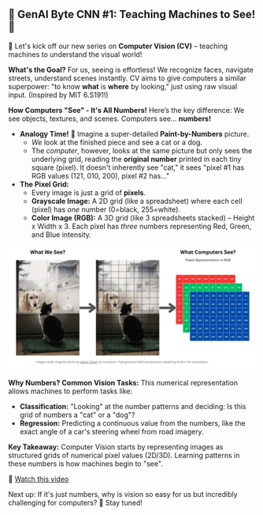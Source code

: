 ## 🧠 GenAI Byte CNN #1: Teaching Machines to See! 👀

👋 Let's kick off our new series on **Computer Vision (CV)** – teaching machines to understand the visual world!

**What's the Goal?**
For us, seeing is effortless! We recognize faces, navigate streets, understand scenes instantly. CV aims to give computers a similar superpower: "to know **what** is **where** by looking," just using raw visual input. (Inspired by MIT 6.S191!)

**How Computers "See" - It's All Numbers!**
Here’s the key difference: We see objects, textures, and scenes. Computers see… **numbers!**

- **Analogy Time!** 🎨 Imagine a super-detailed **Paint-by-Numbers** picture.
    - *We* look at the finished piece and see a cat or a dog.
    - The *computer*, however, looks at the same picture but only sees the underlying grid, reading the **original number** printed in each tiny square (pixel). It doesn't inherently see "cat," it sees "pixel #1 has RGB values (121, 010, 200), pixel #2 has..."
- **The Pixel Grid:**
    - Every image is just a grid of **pixels**.
    - **Grayscale Image:** A 2D grid (like a spreadsheet) where each cell (pixel) has *one* number (0=black, 255=white).
    - **Color Image (RGB):** A 3D grid (like 3 spreadsheets stacked) – Height x Width x 3. Each pixel has *three* numbers representing Red, Green, and Blue intensity.

![what-computers-see.jpg](./assets/what-computers-see.jpg)

**Why Numbers? Common Vision Tasks:**
This numerical representation allows machines to perform tasks like:

- **Classification:** "Looking" at the number patterns and deciding: Is this grid of numbers a "cat" or a "dog"?
- **Regression:** Predicting a continuous value from the numbers, like the exact angle of a car's steering wheel from road imagery.

**Key Takeaway:** Computer Vision starts by representing images as structured grids of numerical pixel values (2D/3D). Learning patterns in these numbers is how machines begin to "see".

🔗  [Watch this video](https://drive.google.com/file/d/1ArmlcZsnHVEj6uYp4YsyxOrL2TckH6_N/view?usp=share_link)

Next up: If it's just numbers, why is vision so easy for us but incredibly challenging for computers? 🤔 Stay tuned!